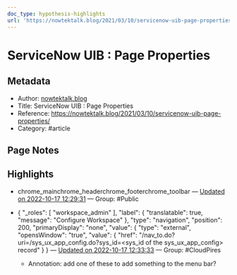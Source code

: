 ```yaml
---
doc_type: hypothesis-highlights
url: 'https://nowtektalk.blog/2021/03/10/servicenow-uib-page-properties/'
---
```


# ServiceNow UIB : Page Properties

## Metadata
- Author: [nowtektalk.blog]()
- Title: ServiceNow UIB : Page Properties
- Reference: https://nowtektalk.blog/2021/03/10/servicenow-uib-page-properties/
- Category: #article

## Page Notes
## Highlights
- chrome_mainchrome_headerchrome_footerchrome_toolbar — [Updated on 2022-10-17 12:29:31](https://hyp.is/4K5v_k44Ee2C-ytKDH_GAQ/nowtektalk.blog/2021/03/10/servicenow-uib-page-properties/) — Group: #Public

- { "_roles": [ "workspace_admin" ], "label": { "translatable": true, "message": "Configure Workspace" }, "type": "navigation", "position": 200, "primaryDisplay": "none", "value": { "type": "external", "opensWindow": "true", "value": { "href": "/nav_to.do?uri=/sys_ux_app_config.do?sys_id=<sys_id of the sys_ux_app_config> record" } } — [Updated on 2022-10-17 12:33:33](https://hyp.is/cU5ukk45Ee2hOYuj37Mi5w/nowtektalk.blog/2021/03/10/servicenow-uib-page-properties/) — Group: #CloudPires
    - Annotation: add one of these to add something to the menu bar? 


